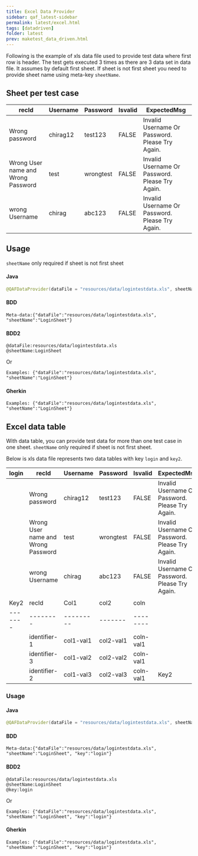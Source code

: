```yaml
---
title: Excel Data Provider
sidebar: qaf_latest-sidebar
permalink: latest/excel.html
tags: [datadriven]
folder: latest
prev: maketest_data_driven.html
---
```

Following is the example of xls data file used to provide test data where first row is header. The test gets executed 3 times as there are 3 data set in data file. It assumes by default first sheet. If sheet is not first sheet you need to provide sheet name using meta-key `sheetName`.

## Sheet per test case

| recId | Username | Password | Isvalid | ExpectedMsg |
|-------|---------|-------|--------|---------|
| Wrong password | chirag12 |  test123 | FALSE | Invalid Username Or Password. Please Try Again.|
| Wrong User name and Wrong Password | test | wrongtest | FALSE | Invalid Username Or Password. Please Try Again.|
| wrong Username | chirag	| abc123 | FALSE | Invalid Username Or Password. Please Try Again. |

## Usage
`sheetName` only required if sheet is not first sheet
#### Java
```java
@QAFDataProvider(dataFile = "resources/data/logintestdata.xls", sheetName="LoginSheet")

```
#### BDD
```
Meta-data:{"dataFile":"resources/data/logintestdata.xls", "sheetName":"LoginSheet"}
```

#### BDD2
```
@dataFile:resources/data/logintestdata.xls
@sheetName:LoginSheet

```
Or

```
Examples: {"dataFile":"resources/data/logintestdata.xls", "sheetName":"LoginSheet"}

```

#### Gherkin
```
Examples: {"dataFile":"resources/data/logintestdata.xls", "sheetName":"LoginSheet"}

```



## Excel data table
With data table, you can provide test data for more than one test case in one sheet. `sheetName` only required if sheet is not first sheet.

Below is xls data file represents two data tables with key `login` and `key2`.
	
| login | recId | Username | Password | Isvalid | ExpectedMsg | |
|-------|--------|---------|-------|--------|---------|---------|
|       | Wrong password | chirag12 |  test123 | FALSE | Invalid Username Or Password. Please Try Again.| |
|       | Wrong User name and Wrong Password | test | wrongtest | FALSE | Invalid Username Or Password. Please Try Again.|	|
|       | wrong Username | chirag	| abc123 | FALSE | Invalid Username Or Password. Please Try Again. | login |
|       |       |      |      |      | | |
| Key2  | recId | Col1 | col2 | coln | | |
|-------|--------|---------|-------|--------| | |
|       | identifier-1 | col1-val1 |  col2-val1 | coln-val1| | |
|       | identifier-3 | col1-val2 | col2-val2 | coln-val1 | | |
|       | identifier-2 | col1-val3 | col2-val3 | coln-val1 | Key2 | |

### Usage

#### Java
```java
@QAFDataProvider(dataFile = "resources/data/logintestdata.xls", sheetName="LoginSheet", key="login")

```
#### BDD
```
Meta-data:{"dataFile":"resources/data/logintestdata.xls", "sheetName":"LoginSheet", "key":"login"}
```

#### BDD2
```
@dataFile:resources/data/logintestdata.xls
@sheetName:LoginSheet
@key:login
```
Or

```
Examples: {"dataFile":"resources/data/logintestdata.xls", "sheetName":"LoginSheet", "key":"login"}

```

#### Gherkin
```
Examples: {"dataFile":"resources/data/logintestdata.xls", "sheetName":"LoginSheet", "key":"login"}

```


